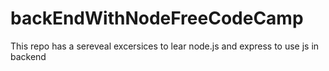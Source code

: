 # backEndWithNodeFreeCodeCamp
This repo has a sereveal excersices to lear node.js and express to use js in backend

